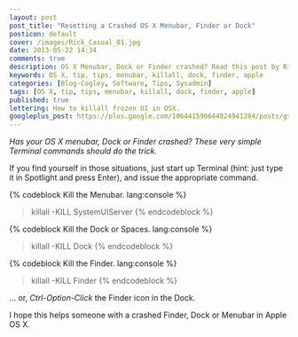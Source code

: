```yaml
---
layout: post
post_title: "Resetting a Crashed OS X Menubar, Finder or Dock"
posticon: default
cover: /images/Rick_Casual_01.jpg
date: 2013-05-22 14:34
comments: true
description: OS X Menubar, Dock or Finder crashed? Read this post by Rick Cogley on how to reset it.
keywords: OS X, tip, tips, menubar, killall, dock, finder, apple
categories: [Blog-Cogley, Software, Tips, Sysadmin]
tags: [OS X, tip, tips, menubar, killall, dock, finder, apple]
published: true
lettering: How to killall frozen UI in OSX.
googleplus_post: https://plus.google.com/106441590644824941284/posts/gt84GQtzYRC
---
```


_Has your OS X menubar, Dock or Finder crashed? These very simple Terminal commands should do the trick._

<!--more--> 

If you find yourself in those situations, just start up Terminal (hint: just type it in Spotlight and press Enter), and issue the appropriate command. 

{% codeblock Kill the Menubar. lang:console %}
>killall -KILL SystemUIServer
{% endcodeblock %}

{% codeblock Kill the Dock or Spaces. lang:console %}
>killall -KILL Dock
{% endcodeblock %}

{% codeblock Kill the Finder. lang:console %}
>killall -KILL Finder
{% endcodeblock %}

... or, _Ctrl-Option-Click_ the Finder icon in the Dock. 

I hope this helps someone with a crashed Finder, Dock or Menubar in Apple OS X. 
